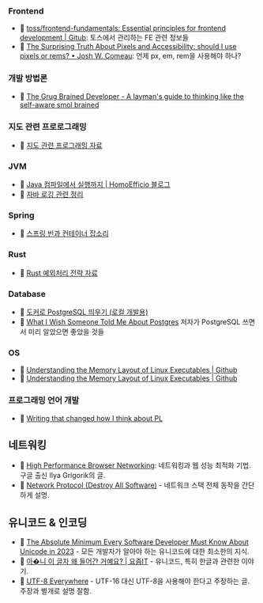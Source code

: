 ### Frontend
- 🔗 [toss/frontend-fundamentals: Essential principles for frontend development | Gitub](https://github.com/toss/frontend-fundamentals): 토스에서 관리하는 FE 관련 정보들
- 🔗 [The Surprising Truth About Pixels and Accessibility: should I use pixels or rems? • Josh W. Comeau](https://www.joshwcomeau.com/css/surprising-truth-about-pixels-and-accessibility/): 언제 px, em, rem을 사용해야 하나?

### 개발 방법론
- 🔗 [The Grug Brained Developer - A layman's guide to thinking like the self-aware smol brained](https://grugbrain.dev/)

### 지도 관련 프로로그래밍
- 📝 [지도 관련 프로그래밍 자료](./notes/geographic-bookmarks.md)

### JVM
- 🔗 [Java 컴파일에서 실행까지 | HomoEfficio 블로그](https://homoefficio.github.io/2019/01/31/Back-to-the-Essence-Java-%EC%BB%B4%ED%8C%8C%EC%9D%BC%EC%97%90%EC%84%9C-%EC%8B%A4%ED%96%89%EA%B9%8C%EC%A7%80-1/)
- 📝 [자바 로깅 관련 정리](./notes/jvm-logging.md)

### Spring

- 📝 [스프링 빈과 컨테이너 잡소리](./notes/spring-beans.md)

### Rust
- 📝 [Rust 예외처리 전략 자료](./notes/rust-exception-handling.md)

### Database
- 📝 [도커로 PostgreSQL 띄우기 (로컬 개발용)](./notes/init-postgresql-in-docker.md)
- 🔗 [What I Wish Someone Told Me About Postgres](https://challahscript.com/what_i_wish_someone_told_me_about_postgres) 저자가 PostgreSQL 쓰면서 미리 알았으면 좋았을 것들 

### OS
- 🔗 [Understanding the Memory Layout of Linux Executables | Github](https://gist.github.com/CMCDragonkai/10ab53654b2aa6ce55c11cfc5b2432a4)
- 🔗 [Understanding the Memory Layout of Linux Executables | Github](https://gist.github.com/CMCDragonkai/10ab53654b2aa6ce55c11cfc5b2432a4)

### 프로그래밍 언어 개발
- 🔗 [Writing that changed how I think about PL](https://bernsteinbear.com/blog/pl-writing/)

## 네트워킹
- 🔗 [High Performance Browser Networking](https://hpbn.co/): 네트워킹과 웹 성능 최적화 기법. 구글 출신 Ilya Grigorik의 글.
- 🔗 [Network Protocol (Destroy All Software)](https://www.destroyallsoftware.com/compendium/network-protocols?share_key=97d3ba4c24d21147) - 네트워크 스택 전체 동작을 간단하게 설명.

## 유니코드 & 인코딩
- 🔗 [The Absolute Minimum Every Software Developer Must Know About Unicode in 2023](https://tonsky.me/blog/unicode/) - 모든 개발자가 알아야 하는 유니코드에 대한 최소한의 지식.
- 🔗 [아�니 이 글자 왜 들어간 거예요? | 요즘IT](https://yozm.wishket.com/magazine/detail/2836/) - 유니코드, 특히 한글과 관련한 이야기.
- 🔗 [UTF-8 Everywhere](https://utf8everywhere.org/) - UTF-16 대신 UTF-8을 사용해야 한다고 주장하는 글. 주장과 별개로 설명 잘함.
